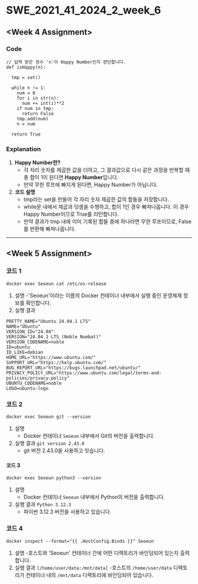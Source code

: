# SWE_2021_41_2024_2_week_6
## <Week 4 Assignment>
### Code
```
// 입력 받은 정수 'n'이 Happy Number인지 판단합니다.
def isHappy(n):

  tmp = set()

  while n != 1:
    num = 0
    for i in str(n):
      num += int(i)**2
    if num in tmp:
      return False
    tmp.add(num)
    n = num

  return True
```
### Explanation
1. **Happy Number란?**
   - 각 자리 숫자를 제곱한 값을 더하고, 그 결과값으로 다시 같은 과정을 반복할 때 총 합이 1이 된다면 **Happy Number**입니다.
   - 만약 무한 루프에 빠지게 된다면, Happy Number가 아닙니다.
 2. **코드 설명**
    - tmp라는 set을 만들어 각 자리 숫자 제곱한 값의 합들을 저장합니다.
    - while문 내에서 제곱과 덧셈을 수행하고, 합이 1인 경우 빠져나옵니다. 이 경우 Happy Number이므로 True를 리턴합니다.
    - 만약 결과가 tmp 내에 이미 기록된 합들 중에 하나라면 무한 루프이므로, False를 반환해 빠져나옵니다.
---
## <Week 5 Assignment>
### 코드 1
`docker exec Seoeun cat /etc/os-release`
1. 설명
  -'Seoeun'이라는 이름의 Docker 컨테이너 내부에서 실행 중인 운영체제 정보를 확인합니다.
2. 실행 결과
```
PRETTY_NAME="Ubuntu 24.04.1 LTS"
NAME="Ubuntu"
VERSION_ID="24.04"
VERSION="24.04.1 LTS (Noble Numbat)"
VERSION_CODENAME=noble
ID=ubuntu
ID_LIKE=debian
HOME_URL="https://www.ubuntu.com/"
SUPPORT_URL="https://help.ubuntu.com/"
BUG_REPORT_URL="https://bugs.launchpad.net/ubuntu/"
PRIVACY_POLICY_URL="https://www.ubuntu.com/legal/terms-and-policies/privacy-policy"
UBUNTU_CODENAME=noble
LOGO=ubuntu-logo
```
### 코드 2
`docker exec Seoeun git --version`
1. 설명
   - Docker 컨테이너 `Seoeun` 내부에서 Git의 버전을 출력합니다.
2. 실행 결과
`git version 2.43.0`
   - git 버전 2.43.0을 사용하고 잇습니다.
#### 코드 3
`docker exec Seoeun python3 --version`
1. 설명
   - Docker 컨테이너 `Seoeun` 내부에서 Python의 버전을 출력합니다.
2. 실행 결과
`Python 3.12.3`
   - 파이썬 3.12.3 버전을 사용하고 있습니다.
### 코드 4
`docker inspect --format="{{ .HostConfig.Binds }}" Seoeun`
1. 설명
   -호스트와 'Seoeun' 컨테이너 간에 어떤 디렉토리가 바인딩되어 있는지 출력합니다.
2. 실행 결과
`[/home/user/data:/mnt/data]`
   -호스트의 `/home/user/data` 디렉토리가 컨테이너 내의 `/mnt/data` 디렉토리에 바인딩되어 있습니다.

